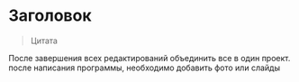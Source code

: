 # Заголовок

>Цитата

После завершения всех редактирований объединить все в один проект.
после написания программы, необходимо добавить фото или слайды
